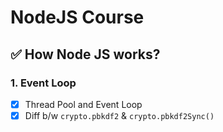 # NodeJS Course

## ✅ How Node JS works?

### 1. Event Loop 

- [x] Thread Pool and Event Loop
- [x] Diff b/w `crypto.pbkdf2` & `crypto.pbkdf2Sync()`
